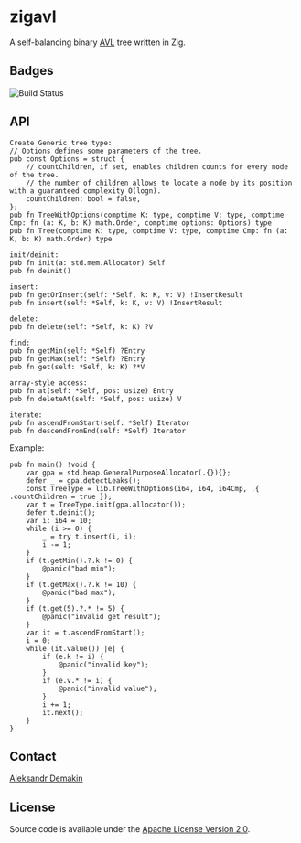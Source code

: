 # zigavl
A self-balancing binary [AVL](https://en.wikipedia.org/wiki/AVL_tree) tree written in Zig.

## Badges

![Build Status](https://img.shields.io/github/actions/workflow/status/ultd/base58-zig/test.yml?branch=main)

## API
```
Create Generic tree type:
// Options defines some parameters of the tree.
pub const Options = struct {
    // countChildren, if set, enables children counts for every node of the tree.
    // the number of children allows to locate a node by its position with a guaranteed complexity O(logn).
    countChildren: bool = false,
};
pub fn TreeWithOptions(comptime K: type, comptime V: type, comptime Cmp: fn (a: K, b: K) math.Order, comptime options: Options) type
pub fn Tree(comptime K: type, comptime V: type, comptime Cmp: fn (a: K, b: K) math.Order) type

init/deinit:
pub fn init(a: std.mem.Allocator) Self
pub fn deinit()

insert:
pub fn getOrInsert(self: *Self, k: K, v: V) !InsertResult 
pub fn insert(self: *Self, k: K, v: V) !InsertResult

delete:
pub fn delete(self: *Self, k: K) ?V

find:
pub fn getMin(self: *Self) ?Entry
pub fn getMax(self: *Self) ?Entry
pub fn get(self: *Self, k: K) ?*V

array-style access:
pub fn at(self: *Self, pos: usize) Entry
pub fn deleteAt(self: *Self, pos: usize) V

iterate:
pub fn ascendFromStart(self: *Self) Iterator
pub fn descendFromEnd(self: *Self) Iterator

```

Example:
```
pub fn main() !void {
    var gpa = std.heap.GeneralPurposeAllocator(.{}){};
    defer _ = gpa.detectLeaks();
    const TreeType = lib.TreeWithOptions(i64, i64, i64Cmp, .{ .countChildren = true });
    var t = TreeType.init(gpa.allocator());
    defer t.deinit();
    var i: i64 = 10;
    while (i >= 0) {
        _ = try t.insert(i, i);
        i -= 1;
    }
    if (t.getMin().?.k != 0) {
        @panic("bad min");
    }
    if (t.getMax().?.k != 10) {
        @panic("bad max");
    }
    if (t.get(5).?.* != 5) {
        @panic("invalid get result");
    }
    var it = t.ascendFromStart();
    i = 0;
    while (it.value()) |e| {
        if (e.k != i) {
            @panic("invalid key");
        }
        if (e.v.* != i) {
            @panic("invalid value");
        }
        i += 1;
        it.next();
    }
}

```

## Contact

[Aleksandr Demakin](mailto:alexander.demakin@gmail.com)

## License

Source code is available under the [Apache License Version 2.0](/LICENSE).
